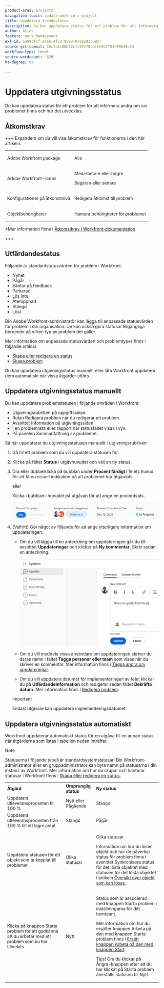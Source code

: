 ```yaml
---
product-area: projects
navigation-topic: update-work-in-a-project
title: Uppdatera ärendestatus
description: Du kan uppdatera status för ett problem för att informera andra om var problemet finns och hur det utvecklas.
author: Alina
feature: Work Management
exl-id: 6e09dfcf-dceb-4f33-9592-0769283369c7
source-git-commit: 5bc7a1c00b72cfc07270cafee5bf753989b48d33
workflow-type: tm+mt
source-wordcount: '629'
ht-degree: 0%

---
```


# Uppdatera utgivningsstatus

<!--Audited: 01/2024-->

Du kan uppdatera status för ett problem för att informera andra om var problemet finns och hur det utvecklas.

## Åtkomstkrav

+++ Expandera om du vill visa åtkomstkrav för funktionerna i den här artikeln. 

<table style="table-layout:auto"> 
 <col> 
 <col> 
 <tbody> 
  <tr> 
   <td role="rowheader">Adobe Workfront package</td> 
   <td> <p>Alla</p> </td> 
  </tr> 
  <tr> 
   <td role="rowheader">Adobe Workfront-licens</td> 
   <td> <p>Medarbetare eller högre</p>
   <p>Begäran eller senare</p>
   </td> 
  </tr> 
  <tr> 
   <td role="rowheader">Konfigurationer på åtkomstnivå</td> 
   <td> <p>Redigera åtkomst till problem</p> </td> 
  </tr> 
  <tr> 
   <td role="rowheader">Objektbehörigheter</td> 
   <td> <p>Hantera behörigheter för problemet</p> </td> 
  </tr> 
 </tbody> 
</table>

*Mer information finns i [Åtkomstkrav i Workfront-dokumentation](/help/quicksilver/administration-and-setup/add-users/access-levels-and-object-permissions/access-level-requirements-in-documentation.md).

+++

<!--Old:

<table style="table-layout:auto"> 
 <col> 
 <col> 
 <tbody> 
  <tr> 
   <td role="rowheader">Adobe Workfront plan</td> 
   <td> <p>Any</p> </td> 
  </tr> 
  <tr> 
   <td role="rowheader">Adobe Workfront license*</td> 
   <td> <p>New: Contributor or higher</p>
   Or
   <p>Current: Request or higher</p>
   </td> 
  </tr> 
  <tr> 
   <td role="rowheader">Access level configurations</td> 
   <td> <p>Edit access to Issues</p> </td> 
  </tr> 
  <tr> 
   <td role="rowheader">Object permissions</td> 
   <td> <p>Manage permissions to the issue</p> </td> 
  </tr> 
 </tbody> 
</table>-->

## Utfärdandestatus

Följande är standardstatusvärden för problem i Workfront:

* Nyhet
* Pågår
* Väntar på feedback
* Parkerad
* Lös inte
* Återöppnad
* Stängd
* Löst

Din Adobe Workfront-administratör kan lägga till anpassade statusvärden för problem i din organisation. De kan också göra statusar tillgängliga beroende på vilken typ av problem det gäller.

Mer information om anpassade statusvärden och problemtyper finns i följande artiklar:

* [Skapa eller redigera en status](../../../administration-and-setup/customize-workfront/creating-custom-status-and-priority-labels/create-or-edit-a-status.md)
* [Skapa problem](../../../manage-work/issues/manage-issues/create-issues.md)

Du kan uppdatera utgivningsstatus manuellt eller låta Workfront uppdatera dem automatiskt när vissa åtgärder utförs.

## Uppdatera utgivningsstatus manuellt

Du kan uppdatera problemstatusen i följande områden i Workfront:

* Utgivningsrubriken på uppgiftssidan.
* Rutan Redigera problem när du redigerar ett problem.
* Avsnittet Information på utgivningssidan.
* I en problemlista eller rapport när statusfältet visas i vyn.
* På panelen Sammanfattning av problemet.

Så här uppdaterar du utgivningsstatusen manuellt i utgivningsrubriken:

1. Gå till ett problem som du vill uppdatera statusen för.
1. Klicka på fältet **Status** i utgåvhuvudet och välj en ny status.
1. Dra eller dubbelklicka på bubblan under **Procent färdigt** i felets huvud för att få en visuell indikation på att problemet har åtgärdats

   eller

   Klicka i bubblan i huvudet på utgåvan för att ange en procentsats.

   ![](assets/nwe-updatetaskpercentinheader-350x54.png)

1. (Valfritt) Gör något av följande för att ange ytterligare information om uppdateringen:

   * Om du vill lägga till en anteckning om uppdateringen går du till avsnittet **Uppdateringar** och klickar på **Ny kommentar**. Skriv sedan en anteckning.

     ![](assets/nwe-issue-update-stream-message-box-350x125.png)

   * Om du vill meddela vissa användare om uppdateringen skriver du deras namn i fältet **Tagga personer eller team** som visas när du skriver en kommentar. Mer information finns i [Tagga andra om uppdateringar](../../../workfront-basics/updating-work-items-and-viewing-updates/tag-others-on-updates.md).
   * Om du vill uppdatera datumet för implementeringen av felet klickar du på **Utfärdandeinformation** och redigerar sedan fältet **Bekräfta datum**. Mer information finns i [Redigera problem](/help/quicksilver/manage-work/issues/manage-issues/edit-issues.md).


   >[!IMPORTANT]
   >
   >  Endast utgivare kan uppdatera implementeringsdatumet.



<!--Old instructions, in old commenting: 

When you are updating an issue status, you can also add an explanation about the new status and change other issue information such as the commit date.

1. Go to an issue that you are assigned to for which you want to update the status.
1. Click the **Status** field in the issue header and select a new status.

   ![](assets/nwe-issue-status-expanded-in-header-350x370.png)

1. To provide a visual indication of issue completion, drag or double-click the bubble under **Percent Complete** in the header of the issue.

   Or

   Click inside the bubble in the header of the issue to enter a percentage.

   ![](assets/nwe-updatetaskpercentinheader-350x54.png)

-->

## Uppdatera utgivningsstatus automatiskt

Workfront uppdaterar automatiskt status för en utgåva till en annan status när åtgärderna som listas i tabellen nedan inträffar.

>[!NOTE]
>
>Statuserna i följande tabell är standardsystemstatusar. Din Workfront-administratör eller en gruppadministratör kan byta namn på statusarna i din instans av Workfront. Mer information om hur du skapar och hanterar statusar i Workfront finns i [Skapa eller redigera en status](../../../administration-and-setup/customize-workfront/creating-custom-status-and-priority-labels/create-or-edit-a-status.md).

<table style="table-layout:auto"> 
 <col> 
 <col> 
 <col> 
 <tbody> 
  <tr> 
   <td><b>Åtgärd</b></td> 
   <td><b>Ursprunglig status</b></td> 
   <td><b>Ny status</b></td> 
  </tr> 
  <tr> 
   <td>Uppdatera utleveransprocenten till 100 %</td> 
   <td>Nytt eller Pågående</td> 
   <td>Stängd</td> 
  </tr> 
  <tr> 
   <td>Uppdatera utleveransprocenten från 100 % till ett lägre antal</td> 
   <td>Stängd </td> 
   <td>Pågår</td> 
  </tr> 
  <tr> 
   <td>Uppdatera statusen för ett objekt som är kopplat till problemet</td> 
   <td>Olika statusar</td> 
   <td> <p>Olika statusar</p> <p>Information om hur du löser objekt och hur de påverkar status för problem finns i avsnittet Synkronisera status för det lösta objektet med statusen för det lösta objektet i artikeln <a href="../../../manage-work/issues/convert-issues/resolving-and-resolvable-objects.md" class="MCXref xref">Översikt över objekt som kan lösas </a>.</p> </td> 
  </tr> 
  <tr data-mc-conditions=""> 
   <td><span>Klicka på knappen Starta problem för att godkänna att du arbetar med ett problem som du har tilldelats</span> </td> 
   <td><span>Nytt</span> </td> 
   <td> <p>Status som är associerad med knappen Starta problem i inställningarna för ditt hemteam. </p> <p>Mer information om hur du ersätter knappen Arbeta på den med knappen Starta problem finns i <span href="../../../people-teams-and-groups/create-and-manage-teams/work-on-it-button-to-start-button.md"><a href="../../../people-teams-and-groups/create-and-manage-teams/work-on-it-button-to-start-button.md" class="MCXref xref">Ersätt knappen Arbeta på den med knappen Start</a></span><span>.</span> </p> <p>Tips! Om du klickar på <span data-mc-conditions="QuicksilverOrClassic.Quicksilver">Ångra-knappen</span> efter att du har klickat på Starta problem återställs statusen till Nytt. </p> </td> 
  </tr> 
 </tbody> 
</table>

